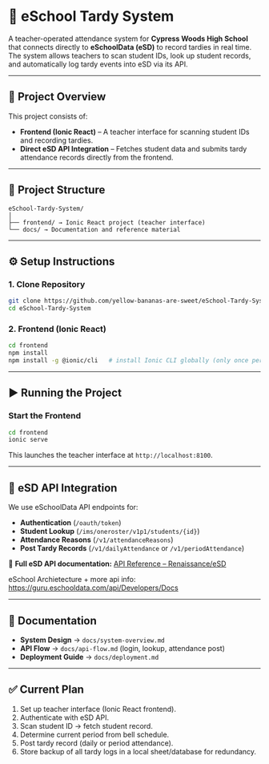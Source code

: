 # 📘 eSchool Tardy System

A teacher-operated attendance system for **Cypress Woods High School** that connects directly to **eSchoolData (eSD)** to record tardies in real time.  
The system allows teachers to scan student IDs, look up student records, and automatically log tardy events into eSD via its API.

---

## 🚀 Project Overview
This project consists of:
- **Frontend (Ionic React)** – A teacher interface for scanning student IDs and recording tardies.
- **Direct eSD API Integration** – Fetches student data and submits tardy attendance records directly from the frontend.

---

## 📂 Project Structure

```
eSchool-Tardy-System/
│
├── frontend/ → Ionic React project (teacher interface)
└── docs/ → Documentation and reference material
```

---

## ⚙️ Setup Instructions

### 1. Clone Repository
```bash
git clone https://github.com/yellow-bananas-are-sweet/eSchool-Tardy-System.git
cd eSchool-Tardy-System
```

### 2. Frontend (Ionic React)
```bash
cd frontend
npm install
npm install -g @ionic/cli   # install Ionic CLI globally (only once per machine)
```



---

## ▶️ Running the Project

### Start the Frontend
```bash
cd frontend
ionic serve
```

This launches the teacher interface at `http://localhost:8100`.



---

## 🔗 eSD API Integration

We use eSchoolData API endpoints for:

- **Authentication** (`/oauth/token`)
- **Student Lookup** (`/ims/oneroster/v1p1/students/{id}`)
- **Attendance Reasons** (`/v1/attendanceReasons`)
- **Post Tardy Records** (`/v1/dailyAttendance` or `/v1/periodAttendance`)

📖 **Full eSD API documentation:**
[API Reference – Renaissance/eSD](https://support.renaissance.com/s/article/API-Endpoints-with-Associated-Resource-Action-1752692902048?language=en_US)

eSchool Archietecture + more api info: https://guru.eschooldata.com/api/Developers/Docs

---

## 📑 Documentation

- **System Design** → `docs/system-overview.md`
- **API Flow** → `docs/api-flow.md` (login, lookup, attendance post)
- **Deployment Guide** → `docs/deployment.md`

---

## ✅ Current Plan

1. Set up teacher interface (Ionic React frontend).
2. Authenticate with eSD API.
3. Scan student ID → fetch student record.
4. Determine current period from bell schedule.
5. Post tardy record (daily or period attendance).
6. Store backup of all tardy logs in a local sheet/database for redundancy.